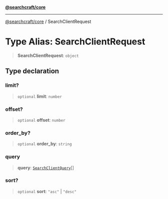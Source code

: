 [**@searchcraft/core**](/reference/sdk/core/README.md)

***

[@searchcraft/core](/reference/sdk/core/globals.md) / SearchClientRequest

# Type Alias: SearchClientRequest

> **SearchClientRequest**: `object`

## Type declaration

### limit?

> `optional` **limit**: `number`

### offset?

> `optional` **offset**: `number`

### order\_by?

> `optional` **order\_by**: `string`

### query

> **query**: [`SearchClientQuery`](/reference/sdk/core/interfaces/SearchClientQuery.md)[]

### sort?

> `optional` **sort**: `"asc"` \| `"desc"`
